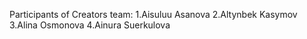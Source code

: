 Participants of Creators team:
1.Aisuluu Asanova
2.Altynbek Kasymov
3.Alina Osmonova
4.Ainura Suerkulova